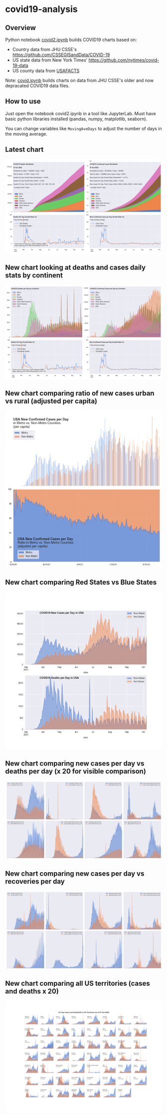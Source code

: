 # covid19-analysis

## Overview
Python notebook [covid2.ipynb](https://github.com/danlaw/covid19-analysis/blob/master/covid2.ipynb) builds COVID19 charts based on:
* Country data from JHU CSSE's https://github.com/CSSEGISandData/COVID-19
* US state data from New York Times' https://github.com/nytimes/covid-19-data
* US county data from [USAFACTS](https://usafacts.org/visualizations/coronavirus-covid-19-spread-map/)

Note: [covid.ipynb](https://github.com/danlaw/covid19-analysis/blob/master/covid.ipynb) builds charts on data from JHU CSSE's older and now depracated COVID19 data files.

## How to use
Just open the notebook covid2.ipynb in a tool like JupyterLab. Must have basic python libraries installed (pandas, numpy, matplotlib, seaborn).

You can change variables like ``MovingAveDays`` to adjust the number of days in the moving average.

## Latest chart
![Latest chart](charts/20201007-covid19-chart.png)

## New chart looking at deaths and cases daily stats by continent
![Comparison chart](charts/20201007-covid19-chart-perday.png)

## New chart comparing ratio of new cases urban vs rural (adjusted per capita)
![Urban rural per capita chart](charts/20201007-US-counties-urban-vs-rural-per-capita.png)

## New chart comparing Red States vs Blue States
![Red vs Blue chart](charts/20201007-compare-daily-red-vs-blue-states.png)

## New chart comparing new cases per day vs deaths per day (x 20 for visible comparison)
![Comparison chart](charts/20201007-comparison-chart.png)

## New chart comparing new cases per day vs recoveries per day
![Recovery chart](charts/20201007-comparison-recovery-chart.png)

## New chart comparing all US territories (cases and deaths x 20)
![Territories chart](charts/20201007-compare-US-territories.png)

